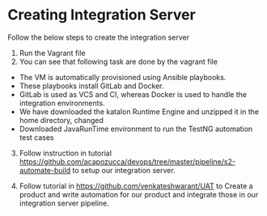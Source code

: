 # Creating Integration Server

Follow the below steps to create the integration server
1. Run the Vagrant file
2. You can see that following task are done by the vagrant file
  * The VM is automatically provisioned using Ansible playbooks.
  * These playbooks install GitLab and Docker.
  * GitLab is used as VCS and CI, whereas Docker is used to handle the integration environments.
  * We have downloaded the katalon Runtime Engine and unzipped it in the home directory, changed 
  * Downloaded JavaRunTime environment to run the TestNG automation test cases
3. Follow instruction in tutorial https://github.com/acapozucca/devops/tree/master/pipeline/s2-automate-build to setup our integration server.

4. Follow tutorial in https://github.com/venkateshwarant/UAT to Create a product and write automation for our product and integrate those in our integration server pipeline.
